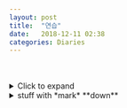 ```yaml
---
layout: post
title:  "연습"
date:   2018-12-11 02:38
categories: Diaries
---
```

<br>
<br>
<details>
  <summary>Click to expand</summary>
  whatever
</details>

<details><summary>stuff with *mark* **down**</summary><p>

## _formatted_ **heading** with [a](link)

---
{{standard 3-backtick code block omitted from here due to escaping issues}}
---

Collapsible until here.
</p></details>



